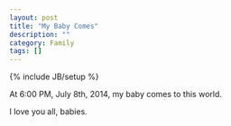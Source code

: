 ```yaml
---
layout: post
title: "My Baby Comes"
description: ""
category: Family
tags: []
---
```

{% include JB/setup %}

At 6:00 PM, July 8th, 2014, my baby comes to this world.

I love you all, babies.

